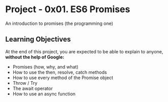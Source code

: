 # Project - 0x01. ES6 Promises

An introduction to promises (the programming one)

## Learning Objectives
At the end of this project, you are expected to be able to explain to anyone,
**without the help of Google:**

- Promises (how, why, and what)
- How to use the then, resolve, catch methods
- How to use every method of the Promise object
- Throw / Try
- The await operator
- How to use an async function
